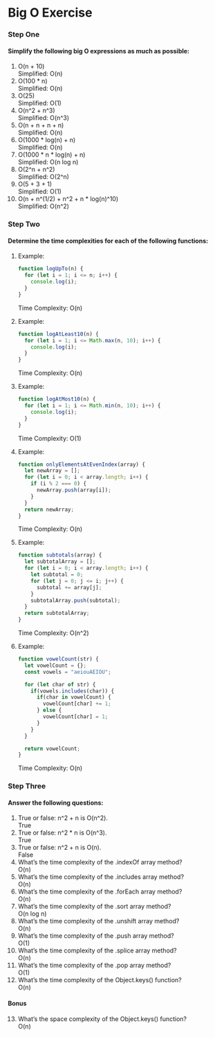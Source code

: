 # Big O Exercise

### Step One  

#### Simplify the following big O expressions as much as possible:  

1. O(n + 10)  
Simplified: O(n)
2. O(100 * n)  
Simplified: O(n)
3. O(25)  
Simplified: O(1)
4. O(n^2 + n^3)  
Simplified: O(n^3)
5. O(n + n + n + n)  
Simplified: O(n)
6. O(1000 * log(n) + n)  
Simplified: O(n)
7. O(1000 * n * log(n) + n)  
Simplified: O(n log n)
8. O(2^n + n^2)  
Simplified: O(2^n)
9. O(5 + 3 + 1)  
Simplified: O(1)
10. O(n + n^(1/2) + n^2 + n * log(n)^10)  
Simplified: O(n^2)

### Step Two  

#### Determine the time complexities for each of the following functions:  

1. Example:  

    ```js
    function logUpTo(n) {
      for (let i = 1; i <= n; i++) {
        console.log(i);
      }
    }
    ```
    Time Complexity: O(n)

2. Example:

    ```js
    function logAtLeast10(n) {
      for (let i = 1; i <= Math.max(n, 10); i++) {
        console.log(i);
      }
    }  
    ```
    Time Complexity: O(n)

3. Example:

    ```js
    function logAtMost10(n) {
      for (let i = 1; i <= Math.min(n, 10); i++) {
        console.log(i);
      }
    }  
    ```
    Time Complexity: O(1)

4. Example:

    ```js
    function onlyElementsAtEvenIndex(array) {
      let newArray = [];
      for (let i = 0; i < array.length; i++) {
        if (i % 2 === 0) {
          newArray.push(array[i]);
        }
      }
      return newArray;
    }  
    ```  
    Time Complexity: O(n)

5. Example:

    ```js
    function subtotals(array) {
      let subtotalArray = [];
      for (let i = 0; i < array.length; i++) {
        let subtotal = 0;
        for (let j = 0; j <= i; j++) {
          subtotal += array[j];
        }
        subtotalArray.push(subtotal);
      }
      return subtotalArray;
    }  
    ```
    Time Complexity: O(n^2)

6. Example:

    ```js
    function vowelCount(str) {
      let vowelCount = {};
      const vowels = "aeiouAEIOU";

      for (let char of str) {
        if(vowels.includes(char)) {
          if(char in vowelCount) {
            vowelCount[char] += 1;
          } else {
            vowelCount[char] = 1;
          }
        }
      }

      return vowelCount;
    }
    ```
    Time Complexity: O(n)

### Step Three  

#### Answer the following questions:  

1. True or false: n^2 + n is O(n^2).  
True
2. True or false: n^2 * n is O(n^3).  
True
3. True or false: n^2 + n is O(n).  
False
4. What’s the time complexity of the .indexOf array method?  
O(n)
5. What’s the time complexity of the .includes array method?  
O(n)
6. What’s the time complexity of the .forEach array method?  
O(n)
7. What’s the time complexity of the .sort array method?  
O(n log n)
8. What’s the time complexity of the .unshift array method?  
O(n)
9. What’s the time complexity of the .push array method?  
O(1)
10. What’s the time complexity of the .splice array method?  
O(n)
11. What’s the time complexity of the .pop array method?  
O(1)
12. What’s the time complexity of the Object.keys() function?  
O(n)

#### Bonus  

13. What’s the space complexity of the Object.keys() function?  
O(n)
